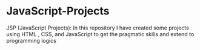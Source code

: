 # JavaScript-Projects
JSP (JavaScript Projects): In this repository I have created some projects using HTML , CSS, and JavaScript to get the pragmatic skills and extend to programming logics

